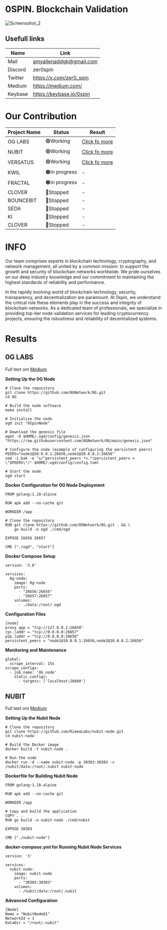 # 0SPIN. Blockchain Validation
![Screensshot_2](https://github.com/0Spin-Nodes/.github/assets/175016332/d57fb740-9ce5-4255-9b8a-847259b0155a)

## Usefull links

| Name  | Link |
| ------------- | ------------- |
| Mail  | amyallenaddgk@gmail.com |
| Discord  | zer0spin |
| Twitter  | https://x.com/zer0_spin |
| Medium  | https://medium.com/ |
| Keybase  | https://keybase.io/0spin |

# Our Contribution

| Project Name  | Status | Result |
| ------------- | ------------- | ------------- |
| OG LABS  | 🟢Working  | [Click fo more](https://github.com/0Spin-Nodes#0g-labs) |
| NUBIT  | 🟢Working  | [Click fo more](https://github.com/0Spin-Nodes#nubit) |
| VERSATUS  | 🟢Working | [Click fo more](https://medium.com/@0spin/versatus-lasr-a-new-era-for-smart-contract-platforms-269b2ca984c7) |
| KWIL  | 🟠in progress  | - |
| FRACTAL  | 🟠in progress  | - |
| CLOVER  | 🔴Stopped  | - |
| BOUNCEBIT  | 🔴Stopped  | - |
| SEDA | 🔴Stopped  | - |
| KI  | 🔴Stopped  | - |
| CLOVER  | 🔴Stopped  | - |

# INFO

Our team comprises experts in blockchain technology, cryptography, and network management, all united by a common mission: to support the growth and security of blockchain networks worldwide. We pride ourselves on our deep industry knowledge and our commitment to maintaining the highest standards of reliability and performance.

In the rapidly evolving world of blockchain technology, security, transparency, and decentralization are paramount. At 0spin, we understand the critical role these elements play in the success and integrity of blockchain networks. As a dedicated team of professionals, we specialize in providing top-tier node validation services for leading cryptocurrency projects, ensuring the robustness and reliability of decentralized systems.

# Results

## 0G LABS

Full text om [Medium](https://medium.com/@0spin/work-by-0spin-in-the-0g-project-870519af6e72)

**Setting Up the 0G Node**

```
# Clone the repository
git clone https://github.com/0GNetwork/0G.git
cd 0G

# Build the node software
make install

# Initialize the node
ogd init "0SpinNode"

# Download the genesis file
wget -O $HOME/.ogd/config/genesis.json "https://raw.githubusercontent.com/0GNetwork/0G/main/genesis.json"

# Configure the node (example of configuring the persistent peers)
PEERS="node1@10.0.0.1:26656,node2@10.0.0.2:26656"
sed -i.bak -e "s/^persistent_peers *=.*/persistent_peers = \"$PEERS\"/" $HOME/.ogd/config/config.toml

# Start the node
ogd start
```

**Docker Configuration for 0G Node Deployment**

```
FROM golang:1.18-alpine

RUN apk add --no-cache git

WORKDIR /app

# Clone the repository
RUN git clone https://github.com/0GNetwork/0G.git . && \
    go build -o ogd ./cmd/ogd

EXPOSE 26656 26657

CMD ["./ogd", "start"]
```

**Docker Compose Setup**

```
version: '3.8'

services:
  0g-node:
    image: 0g-node
    ports:
      - "26656:26656"
      - "26657:26657"
    volumes:
      - ./data:/root/.ogd
```

**Configuration Files**

```
[node]
proxy_app = "tcp://127.0.0.1:26658"
rpc.laddr = "tcp://0.0.0.0:26657"
p2p.laddr = "tcp://0.0.0.0:26656"
persistent_peers = "node1@10.0.0.1:26656,node2@10.0.0.2:26656"
```

**Monitoring and Maintenance**

```
global:
  scrape_interval: 15s
scrape_configs:
  - job_name: '0G_node'
    static_configs:
      - targets: ['localhost:26660']
```

## NUBIT

Full text om [Medium](https://medium.com/@0spin/work-by-0spin-in-the-nubit-project-b05fc782de9e)

**Setting Up the Nubit Node**

```
# Clone the repository
git clone https://github.com/RiemaLabs/nubit-node.git
cd nubit-node

# Build the Docker image
docker build -t nubit-node .

# Run the node
docker run -d --name nubit-node -p 30303:30303 -v /nubit/data:/root/.nubit nubit-node
```

**Dockerfile for Building Nubit Node**

```
FROM golang:1.18-alpine

RUN apk add --no-cache git

WORKDIR /app

# Copy and build the application
COPY . .
RUN go build -o nubit-node ./cmd/nubit

EXPOSE 30303

CMD ["./nubit-node"]
```

**docker-compose.yml for Running Nubit Node Services**

```
version: '3'

services:
  nubit-node:
    image: nubit-node
    ports:
      - "30303:30303"
    volumes:
      - /nubit/data:/root/.nubit
```

**Advanced Configuration**

```
[Node]
Name = "NubitNode01"
NetworkId = 1
DataDir = "/root/.nubit"
```
